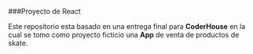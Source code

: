 ###Proyecto de React

Este repositorio esta basado en una entrega final para **CoderHouse** en la cual se tomo como proyecto ficticio una **App** de venta de productos de skate.